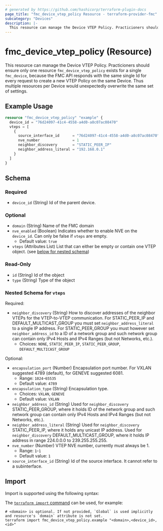 ```yaml
---
# generated by https://github.com/hashicorp/terraform-plugin-docs
page_title: "fmc_device_vtep_policy Resource - terraform-provider-fmc"
subcategory: "Devices"
description: |-
  This resource can manage the Device VTEP Policy. Practicioners should ensure only one resource fmc_device_vtep_policy exists for a single fmc_device, because the FMC API responds with the same single Id for every request to create a new VTEP Policy on the same Device. Thus multiple resources per Device would unexpectedly overwrite the same set of settings.
---
```


# fmc_device_vtep_policy (Resource)

This resource can manage the Device VTEP Policy. Practicioners should ensure only one resource `fmc_device_vtep_policy` exists for a single `fmc_device`, because the FMC API responds with the same single Id for every request to create a new VTEP Policy on the same Device. Thus multiple resources per Device would unexpectedly overwrite the same set of settings.

## Example Usage

```terraform
resource "fmc_device_vtep_policy" "example" {
  device_id = "76d24097-41c4-4558-a4d0-a8c07ac08470"
  vteps = [
    {
      source_interface_id      = "76d24097-41c4-4558-a4d0-a8c07ac08470"
      nve_number               = 1
      neighbor_discovery       = "STATIC_PEER_IP"
      neighbor_address_literal = "192.168.0.1"
    }
  ]
}
```

<!-- schema generated by tfplugindocs -->
## Schema

### Required

- `device_id` (String) Id of the parent device.

### Optional

- `domain` (String) Name of the FMC domain
- `nve_enabled` (Boolean) Indicates whether to enable NVE on the `device_id`. Can only be false if `vteps` are empty.
  - Default value: `true`
- `vteps` (Attributes List) List that can either be empty or contain one VTEP object. (see [below for nested schema](#nestedatt--vteps))

### Read-Only

- `id` (String) Id of the object
- `type` (String) Type of the object

<a id="nestedatt--vteps"></a>
### Nested Schema for `vteps`

Required:

- `neighbor_discovery` (String) How to discover addresses of the neighbor VTEPs for the VTEP-to-VTEP communication. For STATIC_PEER_IP and DEFAULT_MULTICAST_GROUP you must set `neighbor_address_literal` to a single IP address. For STATIC_PEER_GROUP you must however set `neighbor_address_id` to a ID of a network group and such network group can contain only IPv4 Hosts and IPv4 Ranges (but not Networks, etc.).
  - Choices: `NONE`, `STATIC_PEER_IP`, `STATIC_PEER_GROUP`, `DEFAULT_MULTICAST_GROUP`

Optional:

- `encapsulation_port` (Number) Encapsulation port number. For VXLAN suggested 4789 (default), for GENEVE suggested 6081.
  - Range: `1024`-`65535`
  - Default value: `4789`
- `encapsulation_type` (String) Encapsulation type.
  - Choices: `VXLAN`, `GENEVE`
  - Default value: `VXLAN`
- `neighbor_address_id` (String) Used for `neighbor_discovery` STATIC_PEER_GROUP, where it holds ID of the network group and such network group can contain only IPv4 Hosts and IPv4 Ranges (but not Networks, etc.).
- `neighbor_address_literal` (String) Used for `neighbor_discovery` STATIC_PEER_IP, where it holds any unicast IP address. Used for `neighbor_discovery` DEFAULT_MULTICAST_GROUP, where it holds IP address in range 224.0.0.0 to 239.255.255.255.
- `nve_number` (Number) VTEP NVE number, currently must always be 1.
  - Range: `1`-`1`
  - Default value: `1`
- `source_interface_id` (String) Id of the source interface. It cannot refer to a subinterface.

## Import

Import is supported using the following syntax:

The [`terraform import` command](https://developer.hashicorp.com/terraform/cli/commands/import) can be used, for example:

```shell
# <domain> is optional. If not provided, `Global` is used implicitly and resource's `domain` attribute is not set.
terraform import fmc_device_vtep_policy.example "<domain>,<device_id>,<id>"
```
